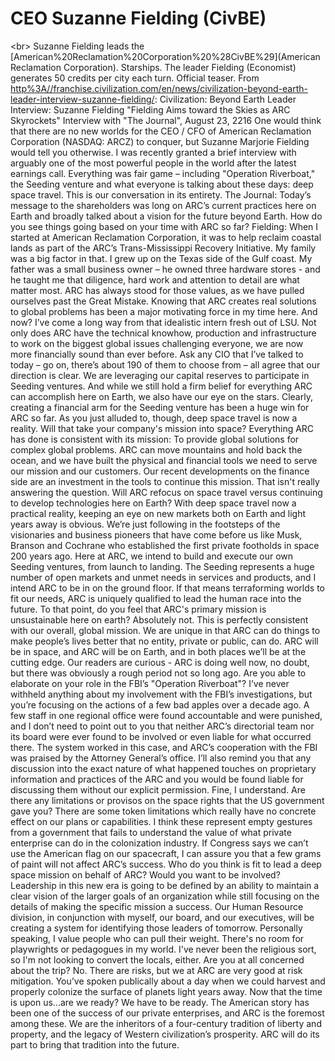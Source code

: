 # CEO Suzanne Fielding (CivBE)

&lt;br&gt;
Suzanne Fielding leads the [American%20Reclamation%20Corporation%20%28CivBE%29](American Reclamation Corporation).
Starships.
The leader Fielding (Economist) generates 50 credits per city each turn.
Official teaser.
From [http%3A//franchise.civilization.com/en/news/civilization-beyond-earth-leader-interview-suzanne-fielding/](Civilization.com):
Civilization: Beyond Earth Leader Interview: Suzanne Fielding
"Fielding Aims toward the Skies as ARC Skyrockets"
Interview with "The Journal", August 23, 2216
One would think that there are no new worlds for the CEO / CFO of American Reclamation Corporation (NASDAQ: ARCZ) to conquer, but Suzanne Marjorie Fielding would tell you otherwise. I was recently granted a brief interview with arguably one of the most powerful people in the world after the latest earnings call. Everything was fair game – including "Operation Riverboat," the Seeding venture and what everyone is talking about these days: deep space travel. This is our conversation in its entirety.
The Journal: Today’s message to the shareholders was long on ARC’s current practices here on Earth and broadly talked about a vision for the future beyond Earth. How do you see things going based on your time with ARC so far?
Fielding: When I started at American Reclamation Corporation, it was to help reclaim coastal lands as part of the ARC’s Trans-Mississippi Recovery Initiative. My family was a big factor in that. I grew up on the Texas side of the Gulf coast. My father was a small business owner – he owned three hardware stores - and he taught me that diligence, hard work and attention to detail are what matter most. ARC has always stood for those values, as we have pulled ourselves past the Great Mistake. Knowing that ARC creates real solutions to global problems has been a major motivating force in my time here.
And now?
I’ve come a long way from that idealistic intern fresh out of LSU. Not only does ARC have the technical knowhow, production and infrastructure to work on the biggest global issues challenging everyone, we are now more financially sound than ever before. Ask any CIO that I’ve talked to today – go on, there’s about 190 of them to choose from – all agree that our direction is clear. We are leveraging our capital reserves to participate in Seeding ventures. And while we still hold a firm belief for everything ARC can accomplish here on Earth, we also have our eye on the stars.
Clearly, creating a financial arm for the Seeding venture has been a huge win for ARC so far. As you just alluded to, though, deep space travel is now a reality. Will that take your company's mission into space?
Everything ARC has done is consistent with its mission: To provide global solutions for complex global problems. ARC can move mountains and hold back the ocean, and we have built the physical and financial tools we need to serve our mission and our customers. Our recent developments on the finance side are an investment in the tools to continue this mission.
That isn't really answering the question. Will ARC refocus on space travel versus continuing to develop technologies here on Earth?
With deep space travel now a practical reality, keeping an eye on new markets both on Earth and light years away is obvious. We’re just following in the footsteps of the visionaries and business pioneers that have come before us like Musk, Branson and Cochrane who established the first private footholds in space 200 years ago. Here at ARC, we intend to build and execute our own Seeding ventures, from launch to landing. The Seeding represents a huge number of open markets and unmet needs in services and products, and I intend ARC to be in on the ground floor. If that means terraforming worlds to fit our needs, ARC is uniquely qualified to lead the human race into the future.
To that point, do you feel that ARC's primary mission is unsustainable here on earth?
Absolutely not. This is perfectly consistent with our overall, global mission. We are unique in that ARC can do things to make people’s lives better that no entity, private or public, can do. ARC will be in space, and ARC will be on Earth, and in both places we’ll be at the cutting edge.
Our readers are curious - ARC is doing well now, no doubt, but there was obviously a rough period not so long ago. Are you able to elaborate on your role in the FBI’s "Operation Riverboat"?
I’ve never withheld anything about my involvement with the FBI’s investigations, but you’re focusing on the actions of a few bad apples over a decade ago. A few staff in one regional office were found accountable and were punished, and I don’t need to point out to you that neither ARC’s directorial team nor its board were ever found to be involved or even liable for what occurred there. The system worked in this case, and ARC’s cooperation with the FBI was praised by the Attorney General’s office.
I’ll also remind you that any discussion into the exact nature of what happened touches on proprietary information and practices of the ARC and you would be found liable for discussing them without our explicit permission.
Fine, I understand. Are there any limitations or provisos on the space rights that the US government gave you?
There are some token limitations which really have no concrete effect on our plans or capabilities. I think these represent empty gestures from a government that fails to understand the value of what private enterprise can do in the colonization industry. If Congress says we can’t use the American flag on our spacecraft, I can assure you that a few grams of paint will not affect ARC’s success.
Who do you think is fit to lead a deep space mission on behalf of ARC? Would you want to be involved?
Leadership in this new era is going to be defined by an ability to maintain a clear vision of the larger goals of an organization while still focusing on the details of making the specific mission a success. Our Human Resource division, in conjunction with myself, our board, and our executives, will be creating a system for identifying those leaders of tomorrow. Personally speaking, I value people who can pull their weight. There's no room for playwrights or pedagogues in my world. I've never been the religious sort, so I'm not looking to convert the locals, either.
Are you at all concerned about the trip?
No. There are risks, but we at ARC are very good at risk mitigation.
You’ve spoken publically about a day when we could harvest and properly colonize the surface of planets light years away. Now that the time is upon us...are we ready?
We have to be ready. The American story has been one of the success of our private enterprises, and ARC is the foremost among these. We are the inheritors of a four-century tradition of liberty and property, and the legacy of Western civilization’s prosperity. ARC will do its part to bring that tradition into the future.